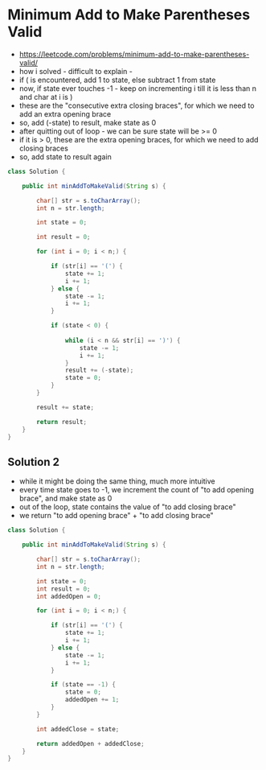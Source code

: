 # Minimum Add to Make Parentheses Valid

- https://leetcode.com/problems/minimum-add-to-make-parentheses-valid/
- how i solved - difficult to explain - 
- if ( is encountered, add 1 to state, else subtract 1 from state
- now, if state ever touches -1 - keep on incrementing i till it is less than n and char at i is )
- these are the "consecutive extra closing braces", for which we need to add an extra opening brace
- so, add (-state) to result, make state as 0
- after quitting out of loop - we can be sure state will be >= 0
- if it is > 0, these are the extra opening braces, for which we need to add closing braces
- so, add state to result again

```java
class Solution {

    public int minAddToMakeValid(String s) {

        char[] str = s.toCharArray();
        int n = str.length;

        int state = 0;

        int result = 0;

        for (int i = 0; i < n;) {

            if (str[i] == '(') {
                state += 1;
                i += 1;
            } else {
                state -= 1;
                i += 1;
            }

            if (state < 0) {
                
                while (i < n && str[i] == ')') {
                    state -= 1;
                    i += 1;
                }
                result += (-state);
                state = 0;
            }
        }

        result += state;

        return result;
    }
}
```

## Solution 2

- while it might be doing the same thing, much more intuitive
- every time state goes to -1, we increment the count of "to add opening brace", and make state as 0
- out of the loop, state contains the value of "to add closing brace"
- we return "to add opening brace" + "to add closing brace"

```java
class Solution {

    public int minAddToMakeValid(String s) {

        char[] str = s.toCharArray();
        int n = str.length;

        int state = 0;
        int result = 0;
        int addedOpen = 0;

        for (int i = 0; i < n;) {

            if (str[i] == '(') {
                state += 1;
                i += 1;
            } else {
                state -= 1;
                i += 1;
            }

            if (state == -1) {
                state = 0;
                addedOpen += 1;
            }
        }

        int addedClose = state;

        return addedOpen + addedClose;
    }
}
```
